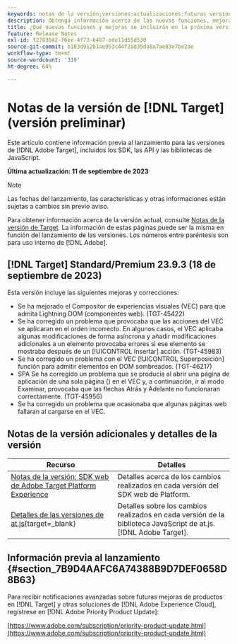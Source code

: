 ```yaml
---
keywords: notas de la versión;versiones;actualizaciones;futuras versiones;mejoras;nuevas funciones;correcciones;actualizaciones;versión preliminar
description: Obtenga información acerca de las nuevas funciones, mejoras y correcciones que incluirá la próxima versión de [!DNL Adobe Target], incluidos los SDK, las API y las bibliotecas de JavaScript.
title: ¿Qué nuevas funciones y mejoras se incluirán en la próxima versión de  [!DNL Target] ?
feature: Release Notes
exl-id: f2783042-f6ee-4f73-b487-ede11d55d530
source-git-commit: b103d912b1ae953c44f2ad35da8a7ae83e7be2ae
workflow-type: tm+mt
source-wordcount: '319'
ht-degree: 64%

---
```


# Notas de la versión de [!DNL Target] (versión preliminar)

Este artículo contiene información previa al lanzamiento para las versiones de [!DNL Adobe Target], incluidos los SDK, las API y las bibliotecas de JavaScript.

**Última actualización: 11 de septiembre de 2023**

>[!NOTE]
>
>Las fechas del lanzamiento, las características y otras informaciones están sujetas a cambios sin previo aviso.
>
>Para obtener información acerca de la versión actual, consulte [Notas de la versión de Target](release-notes.md). La información de estas páginas puede ser la misma en función del lanzamiento de las versiones. Los números entre paréntesis son para uso interno de [!DNL Adobe].

## [!DNL Target] Standard/Premium 23.9.3 (18 de septiembre de 2023)

Esta versión incluye las siguientes mejoras y correcciones:

* Se ha mejorado el Compositor de experiencias visuales (VEC) para que admita Lightning DOM (componentes web). (TGT-45422)
* Se ha corregido un problema que provocaba que las acciones del VEC se aplicaran en el orden incorrecto. En algunos casos, el VEC aplicaba algunas modificaciones de forma asíncrona y añadir modificaciones adicionales a un elemento provocaba errores si ese elemento se mostraba después de un [!UICONTROL Insertar] acción. (TGT-45983)
* Se ha corregido un problema con el VEC [!UICONTROL Superposición] función para admitir elementos en DOM sombreados. (TGT-46217)
* SPA Se ha corregido un problema que se producía al abrir una página de aplicación de una sola página () en el VEC y, a continuación, ir al modo Examinar, provocaba que las flechas Atrás y Adelante no funcionaran correctamente. (TGT-45956)
* Se ha corregido un problema que ocasionaba que algunas páginas web fallaran al cargarse en el VEC.

## Notas de la versión adicionales y detalles de la versión

| Recurso | Detalles |
|--- |--- |
| [Notas de la versión: SDK web de Adobe Target Platform Experience](https://experienceleague.adobe.com/docs/experience-platform/edge/release-notes.html?lang=es) | Detalles acerca de los cambios realizados en cada versión del SDK web de Platform. |
| [Detalles de las versiones de at.js](https://experienceleague.corp.adobe.com/docs/target-dev/developer/client-side/at-js-implementation/target-atjs-versions.html?lang=es){target=_blank} | Detalles sobre los cambios realizados en cada versión de la biblioteca JavaScript de at.js. [!DNL Adobe Target]. |

## Información previa al lanzamiento {#section_7B9D4AAFC6A74388B9D7DEF0658D8B63}

Para recibir notificaciones avanzadas sobre futuras mejoras de productos en [!DNL Target] y otras soluciones de [!DNL Adobe Experience Cloud], regístrese en [!DNL Adobe Priority Product Update]:

[https://www.adobe.com/subscription/priority-product-update.html](https://www.adobe.com/subscription/priority-product-update.html)
